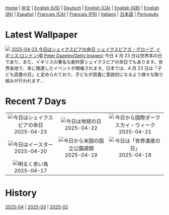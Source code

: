 [Home](../README.md) | [中文](zh-CN.md) | [English (US)](en-US.md) | [Deutsch](de-DE.md) | [English (CA)](en-CA.md) | [English (GB)](en-GB.md) | [English (IN)](en-IN.md) | [Español](es-ES.md) | [Français (CA)](fr-CA.md) | [Français (FR)](fr-FR.md) | [Italiano](it-IT.md) | [日本語](ja-JP.md) | [Português](pt-BR.md)

# Latest Wallpaper
![](https://www.bing.com/th?id=OHR.GlobeTheatre_JA-JP1842538883_UHD.jpg)
[2025-04-23 今日はシェイクスピアの命日 シェイクスピアズ・グローブ, イギリス ロンドン(© Peter Dazeley/Getty Images)](https://www.bing.com/th?id=OHR.GlobeTheatre_JA-JP1842538883_UHD.jpg)
今日 4 月 23 日は世界本の日であり、また、イギリスの著名な劇作家シェイクスピアの命日でもあります。世界各地で、本に関連したイベントが開催されます。日本では、4 月 23 日は「子ども読書の日」と定められており、子どもが読書に意欲的になるよう様々な取り組みが行われます…

# Recent 7 Days
|  |  |  |
|:---:|:---:|:---:|
| ![](https://www.bing.com/th?id=OHR.GlobeTheatre_JA-JP1842538883_400x240.jpg "今日はシェイクスピアの命日") 2025-04-23 | ![](https://www.bing.com/th?id=OHR.YellowstoneSpring_JA-JP1684502274_400x240.jpg "今日は地球の日") 2025-04-22 | ![](https://www.bing.com/th?id=OHR.JoshuaStars_JA-JP1506519282_400x240.jpg "今日から国際ダークスカイ・ウィーク") 2025-04-21 |
| ![](https://www.bing.com/th?id=OHR.BunnyLove_JA-JP1230746476_400x240.jpg "今日はイースター") 2025-04-20 | ![](https://www.bing.com/th?id=OHR.ZionValley_JA-JP1023148962_400x240.jpg "今日から米国の国立公園週間") 2025-04-19 | ![](https://www.bing.com/th?id=OHR.GoremeTurkey_JA-JP0595841869_400x240.jpg "今日は「世界遺産の日」") 2025-04-18 |
| ![](https://www.bing.com/th?id=OHR.EcuadorBird_JA-JP5274741674_400x240.jpg "明るく赤い鳥") 2025-04-17 |  |  |

# History
[2025-04](../archives/wallpaper/ja-JP/w_2025_04.md) | [2025-03](../archives/wallpaper/ja-JP/w_2025_03.md) | [2025-02](../archives/wallpaper/ja-JP/w_2025_02.md)
